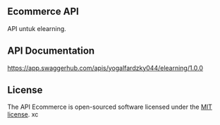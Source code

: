 ## Ecommerce API
API untuk elearning.

## API Documentation
https://app.swaggerhub.com/apis/yogalfardzky044/elearning/1.0.0

## License

The API Ecommerce is open-sourced software licensed under the [MIT license](https://opensource.org/licenses/MIT).
xc